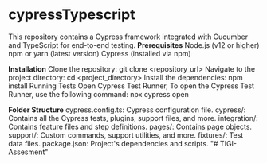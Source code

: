 # cypressTypescript
This repository contains a Cypress framework integrated with Cucumber and TypeScript for end-to-end testing.
**Prerequisites**
Node.js (v12 or higher)
npm or yarn (latest version)
Cypress (installed via npm)

**Installation**
Clone the repository:
git clone <repository_url>
Navigate to the project directory:
cd <project_directory>
Install the dependencies:
npm install
Running Tests
Open Cypress Test Runner, To open the Cypress Test Runner, use the following command:
npx cypress open

**Folder Structure**
cypress.config.ts: Cypress configuration file.
cypress/: Contains all the Cypress tests, plugins, support files, and more.
integration/: Contains feature files and step definitions.
pages/: Contains page objects.
support/: Custom commands, support utilities, and more.
fixtures/: Test data files.
package.json: Project's dependencies and scripts.
"# TIGI-Assesment" 
